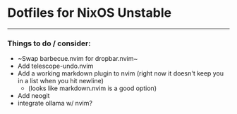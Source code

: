 # Dotfiles for NixOS Unstable
---
### Things to do / consider:
- ~Swap barbecue.nvim for dropbar.nvim~
- Add telescope-undo.nvim
- Add a working markdown plugin to nvim (right now it doesn't keep you in a list when you hit newline)
    - (looks like markdown.nvim is a good option)
- Add neogit
- integrate ollama w/ nvim?

